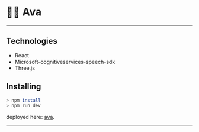 # 💁🏻 Ava

---
## Technologies

- React
- Microsoft-cognitiveservices-speech-sdk
- Three.js

## Installing

```sh
> npm install
> npm run dev
```
deployed here: [ava](https://ava-os2s.onrender.com).

---